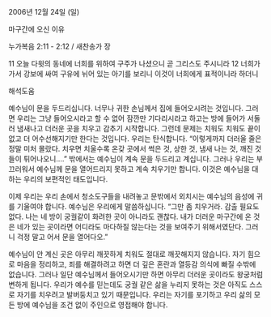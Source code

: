 2006년 12월 24일 (일)

마구간에 오신 이유



누가복음 2:11 - 2:12 / 새찬송가  장


11 오늘 다윗의 동네에 너희를 위하여 구주가 나셨으니 곧 그리스도 주시니라 12 너희가 가서 강보에 싸여 구유에 뉘어 있는 아기를 보리니 이것이 너희에게 표적이니라 하더니

해석도움





예수님이 문을 두드리십니다. 너무나 귀한 손님께서 집에 들어오시려는 것입니다. 그러면 우리는 그냥 들어오시라고 할 수 없어 잠깐만 기다리시라고 하고는 방에 들어가 서둘러 냄새나고 더러운 곳을 치우고 감추기 시작합니다. 그런데 문제는 치워도 치워도 끝이 없고 더 어수선해지기만 한다는 것입니다. 우리는 탄식합니다. “이렇게까지 더러울 줄은 정말 미처 몰랐다. 치우면 치울수록 온갖 곳에서 썩은 것, 상한 것, 냄새 나는 것, 깨진 것들이 튀어나오니….” 밖에서는 예수님이 계속 문을 두드리고 계십니다. 그러나 우리는 부끄러워서 예수님께 문을 열어드리지 못하고 계속 치우기만 합니다. 이것은 예수님을 대하는 우리의 보편적인 태도입니다. 

이제 우리는 우리 손에서 청소도구들을 내려놓고 문밖에서 외치시는 예수님의 음성에 귀를 기울여야 합니다. 예수님은 우리에게 말씀하십니다. “그만 좀 치우거라. 감출 필요도 없다. 나는 네 방이 궁궐같이 화려한 곳이 아니라도 괜찮다. 내가 더러운 마구간에 온 것은 네가 있는 곳이라면 어디라도 마다하질 않는다는 것을 보여주기 위해서였단다. 그러니 걱정 말고 어서 문을 열어다오.”

예수님이 안 계신 곳은 아무리 깨끗하게 치워도 절대로 깨끗해지지 않습니다. 자기 힘으로 마음을 정리하고, 죄를 해결하려고 하면 더 깊은 혼란과 열등감 의식에 빠질 수밖에 없습니다. 그러나 일단 예수님께서 들어오시기만 하면 아무리 더러운 곳이라도 왕궁처럼 변하게 됩니다. 우리가 예수를 믿는데도 궁궐 같은 삶을 누리지 못하는 것은 아직도 스스로 자기를 치우려고 발버둥치고 있기 때문입니다. 우리는 자기를 포기하고 우리 삶의 모든 방에 예수님을 조건 없이 주인으로 영접해야 합니다.